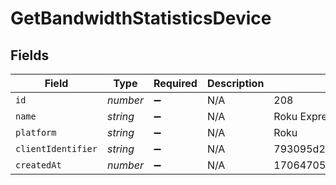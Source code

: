 # GetBandwidthStatisticsDevice


## Fields

| Field                            | Type                             | Required                         | Description                      | Example                          |
| -------------------------------- | -------------------------------- | -------------------------------- | -------------------------------- | -------------------------------- |
| `id`                             | *number*                         | :heavy_minus_sign:               | N/A                              | 208                              |
| `name`                           | *string*                         | :heavy_minus_sign:               | N/A                              | Roku Express                     |
| `platform`                       | *string*                         | :heavy_minus_sign:               | N/A                              | Roku                             |
| `clientIdentifier`               | *string*                         | :heavy_minus_sign:               | N/A                              | 793095d235660625108ef785cc7646e9 |
| `createdAt`                      | *number*                         | :heavy_minus_sign:               | N/A                              | 1706470556                       |